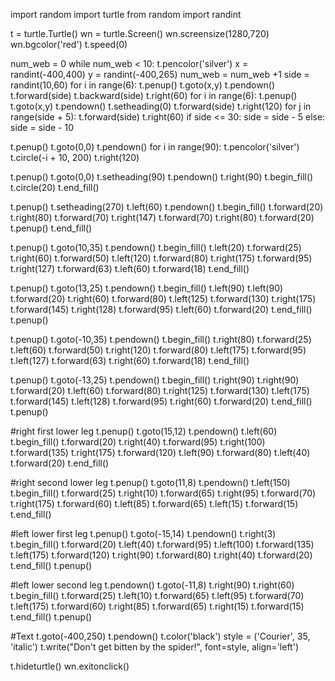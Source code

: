 import random
import turtle
from random import randint

t = turtle.Turtle()
wn = turtle.Screen()
wn.screensize(1280,720)
wn.bgcolor('red')
t.speed(0)


num_web = 0
while num_web < 10:
    t.pencolor('silver')
    x = randint(-400,400)
    y = randint(-400,265)
    num_web = num_web +1
    side = randint(10,60)
    for i in range(6):
        t.penup()
        t.goto(x,y)
        t.pendown()
        t.forward(side)
        t.backward(side)
        t.right(60)
    for i in range(6):
        t.penup()
        t.goto(x,y)
        t.pendown()
        t.setheading(0)
        t.forward(side)
        t.right(120)
        for j in range(side + 5):
            t.forward(side)
            t.right(60)
        if side <= 30:
        side = side - 5
        else:
        side = side - 10




t.penup()
t.goto(0,0)
t.pendown()
for i in range(90):
    t.pencolor('silver')
    t.circle(-i + 10, 200)
    t.right(120)
 

t.penup()
t.goto(0,0)
t.setheading(90)
t.pendown()
t.right(90)
t.begin_fill()
t.circle(20)
t.end_fill()


t.penup()
t.setheading(270)
t.left(60)
t.pendown()
t.begin_fill()
t.forward(20)
t.right(80)
t.forward(70)
t.right(147)
t.forward(70)
t.right(80)
t.forward(20)
t.penup()
t.end_fill()


t.penup()
t.goto(10,35)
t.pendown()
t.begin_fill()
t.left(20)
t.forward(25)
t.right(60)
t.forward(50)
t.left(120)
t.forward(80)
t.right(175)
t.forward(95)
t.right(127)
t.forward(63)
t.left(60)
t.forward(18)
t.end_fill()


t.penup()
t.goto(13,25)
t.pendown()
t.begin_fill()
t.left(90)
t.left(90)
t.forward(20)
t.right(60)
t.forward(80)
t.left(125)
t.forward(130)
t.right(175)
t.forward(145)
t.right(128)
t.forward(95)
t.left(60)
t.forward(20)
t.end_fill()
t.penup()


t.penup()
t.goto(-10,35)
t.pendown()
t.begin_fill()
t.right(80)
t.forward(25)
t.left(60)
t.forward(50)
t.right(120)
t.forward(80)
t.left(175)
t.forward(95)
t.left(127)
t.forward(63)
t.right(60)
t.forward(18)
t.end_fill()


t.penup()
t.goto(-13,25)
t.pendown()
t.begin_fill()
t.right(90)
t.right(90)
t.forward(20)
t.left(60)
t.forward(80)
t.right(125)
t.forward(130)
t.left(175)
t.forward(145)
t.left(128)
t.forward(95)
t.right(60)
t.forward(20)
t.end_fill()
t.penup()

#right first lower leg
t.penup()
t.goto(15,12)
t.pendown()
t.left(60)
t.begin_fill()
t.forward(20)
t.right(40)
t.forward(95)
t.right(100)
t.forward(135)
t.right(175)
t.forward(120)
t.left(90)
t.forward(80)
t.left(40)
t.forward(20)
t.end_fill()

#right second lower leg
t.penup()
t.goto(11,8)
t.pendown()
t.left(150)
t.begin_fill()
t.forward(25)
t.right(10)
t.forward(65)
t.right(95)
t.forward(70)
t.right(175)
t.forward(60)
t.left(85)
t.forward(65)
t.left(15)
t.forward(15)
t.end_fill()

#left lower first leg
t.penup()
t.goto(-15,14)
t.pendown()
t.right(3)
t.begin_fill()
t.forward(20)
t.left(40)
t.forward(95)
t.left(100)
t.forward(135)
t.left(175)
t.forward(120)
t.right(90)
t.forward(80)
t.right(40)
t.forward(20)
t.end_fill()
t.penup()

#left lower second leg
t.pendown()
t.goto(-11,8)
t.right(90)
t.right(60)
t.begin_fill()
t.forward(25)
t.left(10)
t.forward(65)
t.left(95)
t.forward(70)
t.left(175)
t.forward(60)
t.right(85)
t.forward(65)
t.right(15)
t.forward(15)
t.end_fill()
t.penup()


#Text
t.goto(-400,250)
t.pendown()
t.color('black')
style = ('Courier', 35, 'italic')
t.write("Don't get bitten by the spider!", font=style, align='left')


t.hideturtle()
wn.exitonclick()
